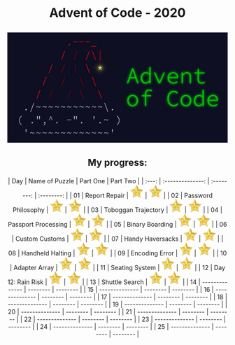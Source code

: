 <h1><p align="center">Advent of Code - 2020</p></h1>

<p align="center"><img src="./logo.jpg" alt="logo"></p>

<h2><p align="center">My progress:</p></h2>

<div style="text-align: center">
| Day | Name of Puzzle | Part One | Part Two |
| :---: | :--------------: | :--------: | :--------: |
| 01  | Report Repair  | <img src="./star.png" alt="star" width="30" height="30"> | <img src="./star.png" alt="star" width="30" height="30"> |
| 02  | Password Philosophy | <img src="./star.png" alt="star" width="30" height="30"> | <img src="./star.png" alt="star" width="30" height="30"> |
| 03  | Toboggan Trajectory | <img src="./star.png" alt="star" width="30" height="30"> | <img src="./star.png" alt="star" width="30" height="30"> |
| 04  | Passport Processing | <img src="./star.png" alt="star" width="30" height="30"> | <img src="./star.png" alt="star" width="30" height="30"> |
| 05  | Binary Boarding | <img src="./star.png" alt="star" width="30" height="30"> | <img src="./star.png" alt="star" width="30" height="30"> |
| 06  | Custom Customs | <img src="./star.png" alt="star" width="30" height="30"> | <img src="./star.png" alt="star" width="30" height="30"> |
| 07  | Handy Haversacks | <img src="./star.png" alt="star" width="30" height="30"> | <img src="./star.png" alt="star" width="30" height="30"> |
| 08  | Handheld Halting | <img src="./star.png" alt="star" width="30" height="30"> | <img src="./star.png" alt="star" width="30" height="30"> |
| 09  | Encoding Error  | <img src="./star.png" alt="star" width="30" height="30"> | <img src="./star.png" alt="star" width="30" height="30"> |
| 10  | Adapter Array | <img src="./star.png" alt="star" width="30" height="30"> | <img src="./star.png" alt="star" width="30" height="30"> |
| 11  | Seating System | <img src="./star.png" alt="star" width="30" height="30"> | <img src="./star.png" alt="star" width="30" height="30"> |
| 12  | Day 12: Rain Risk | <img src="./star.png" alt="star" width="30" height="30"> | <img src="./star.png" alt="star" width="30" height="30"> |
| 13  | Shuttle Search | <img src="./star.png" alt="star" width="30" height="30"> | <img src="./star.png" alt="star" width="30" height="30"> |
| 14  | -------------- | -------- | -------- |
| 15  | -------------- | -------- | -------- |
| 16  | -------------- | -------- | -------- |
| 17  | -------------- | -------- | -------- |
| 18  | -------------- | -------- | -------- |
| 19  | -------------- | -------- | -------- |
| 20  | -------------- | -------- | -------- |
| 21  | -------------- | -------- | -------- |
| 22  | -------------- | -------- | -------- |
| 23  | -------------- | -------- | -------- |
| 24  | -------------- | -------- | -------- |
| 25  | -------------- | -------- | -------- |
</div>
